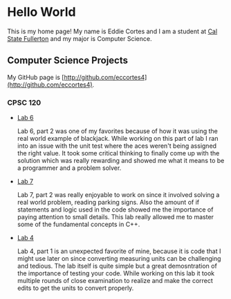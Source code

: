 # Hello World

This is my home page! My name is Eddie Cortes and I am a student at [Cal State Fullerton](http://www.fullerton.edu/) and my major is Computer Science.

## Computer Science Projects

My GitHub page is [http://github.com/eccortes4](http://github.com/eccortes4).

### CPSC 120

* [Lab 6](https://github.com/cpsc-fall-2023/cpsc-120-lab-06-laurence-and-eddie.git)

    Lab 6, part 2 was one of my favorites because of how it was using the real world example of blackjack. While working on this part of lab I ran into an issue with the unit test where the aces weren't being assigned the right value. It took some critical thinking to finally come up with the solution which was really rewarding and showed me what it means to be a programmer and a problem solver.

* [Lab 7](https://github.com/cpsc-fall-2023/cpsc-120-lab-07-alexis-and-eddie-lab-7.git)

    Lab 7, part 2 was really enjoyable to work on since it involved solving a real world problem, reading parking signs. Also the amount of if statements and logic used in the code showed me the importance of paying attention to small details. This lab really allowed me to master some of the fundamental concepts in C++.
* [Lab 4](https://github.com/cpsc-fall-2023/cpsc-120-lab-04-mario-and-eddie.git)

    Lab 4, part 1 is an unexpected favorite of mine, because it is code that I might use later on since converting measuring units can be challenging and tedious. The lab itself is quite simple but a great demosntration of the importance of testing your code. While working on this lab it took multiple rounds of close examination to realize and make the correct edits to get the units to convert properly.